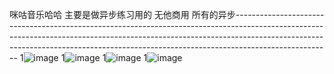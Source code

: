咪咕音乐哈哈 主要是做异步练习用的 无他商用 所有的异步------------------------------------------------------------------------------------------------------------------------------------------------------------------------------------------------------------------------------------------------------------------
1![image](https://github.com/xiaoyikeji/vueMusic/blob/master/src/imge/QQ%E5%9B%BE%E7%89%8720181128221808.png)
1![image](https://github.com/xiaoyikeji/vueMusic/blob/master/src/imge/QQ%E5%9B%BE%E7%89%8720181128221826.png)
1![image](https://github.com/xiaoyikeji/vueMusic/blob/master/src/imge/QQ%E5%9B%BE%E7%89%8720181204222949.png)
1![image](https://github.com/xiaoyikeji/vueMusic/blob/master/src/imge/QQ%E5%9B%BE%E7%89%8720181204222910.png)

